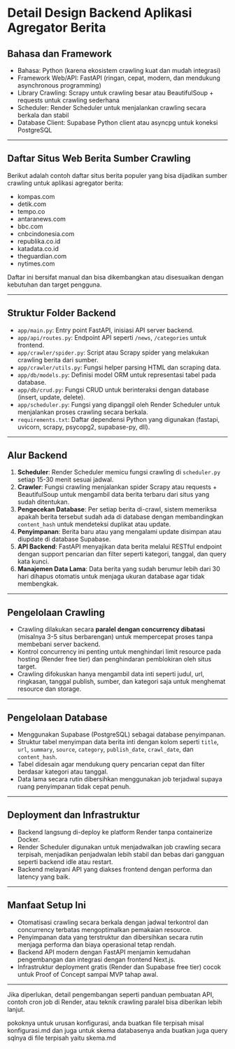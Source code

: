 # Detail Design Backend Aplikasi Agregator Berita

## Bahasa dan Framework
- Bahasa: Python (karena ekosistem crawling kuat dan mudah integrasi)
- Framework Web/API: FastAPI (ringan, cepat, modern, dan mendukung asynchronous programming)
- Library Crawling: Scrapy untuk crawling besar atau BeautifulSoup + requests untuk crawling sederhana
- Scheduler: Render Scheduler untuk menjalankan crawling secara berkala dan stabil
- Database Client: Supabase Python client atau asyncpg untuk koneksi PostgreSQL

---

## Daftar Situs Web Berita Sumber Crawling
Berikut adalah contoh daftar situs berita populer yang bisa dijadikan sumber crawling untuk aplikasi agregator berita:

- kompas.com
- detik.com
- tempo.co
- antaranews.com
- bbc.com
- cnbcindonesia.com
- republika.co.id
- katadata.co.id
- theguardian.com
- nytimes.com

Daftar ini bersifat manual dan bisa dikembangkan atau disesuaikan dengan kebutuhan dan target pengguna.

---

## Struktur Folder Backend

- `app/main.py`: Entry point FastAPI, inisiasi API server backend.
- `app/api/routes.py`: Endpoint API seperti `/news`, `/categories` untuk frontend.
- `app/crawler/spider.py`: Script atau Scrapy spider yang melakukan crawling berita dari sumber.
- `app/crawler/utils.py`: Fungsi helper parsing HTML dan scraping data.
- `app/db/models.py`: Definisi model ORM untuk representasi tabel pada database.
- `app/db/crud.py`: Fungsi CRUD untuk berinteraksi dengan database (insert, update, delete).
- `app/scheduler.py`: Fungsi yang dipanggil oleh Render Scheduler untuk menjalankan proses crawling secara berkala.
- `requirements.txt`: Daftar dependensi Python yang digunakan (fastapi, uvicorn, scrapy, psycopg2, supabase-py, dll).

---

## Alur Backend

1. **Scheduler**: Render Scheduler memicu fungsi crawling di `scheduler.py` setiap 15-30 menit sesuai jadwal.
2. **Crawler**: Fungsi crawling menjalankan spider Scrapy atau requests + BeautifulSoup untuk mengambil data berita terbaru dari situs yang sudah ditentukan.
3. **Pengecekan Database**: Per setiap berita di-crawl, sistem memeriksa apakah berita tersebut sudah ada di database dengan membandingkan `content_hash` untuk mendeteksi duplikat atau update.
4. **Penyimpanan**: Berita baru atau yang mengalami update disimpan atau diupdate di database Supabase.
5. **API Backend**: FastAPI menyajikan data berita melalui RESTful endpoint dengan support pencarian dan filter seperti kategori, tanggal, dan query kata kunci.
6. **Manajemen Data Lama**: Data berita yang sudah berumur lebih dari 30 hari dihapus otomatis untuk menjaga ukuran database agar tidak membengkak.

---

## Pengelolaan Crawling

- Crawling dilakukan secara **paralel dengan concurrency dibatasi** (misalnya 3-5 situs berbarengan) untuk mempercepat proses tanpa membebani server backend.
- Kontrol concurrency ini penting untuk menghindari limit resource pada hosting (Render free tier) dan penghindaran pemblokiran oleh situs target.
- Crawling difokuskan hanya mengambil data inti seperti judul, url, ringkasan, tanggal publish, sumber, dan kategori saja untuk menghemat resource dan storage.

---

## Pengelolaan Database

- Menggunakan Supabase (PostgreSQL) sebagai database penyimpanan.
- Struktur tabel menyimpan data berita inti dengan kolom seperti `title`, `url`, `summary`, `source`, `category`, `publish_date`, `crawl_date`, dan `content_hash`.
- Tabel didesain agar mendukung query pencarian cepat dan filter berdasar kategori atau tanggal.
- Data lama secara rutin dibersihkan menggunakan job terjadwal supaya ruang penyimpanan tidak cepat penuh.

---

## Deployment dan Infrastruktur

- Backend langsung di-deploy ke platform Render tanpa containerize Docker.
- Render Scheduler digunakan untuk menjadwalkan job crawling secara terpisah, menjadikan penjadwalan lebih stabil dan bebas dari gangguan seperti backend idle atau restart.
- Backend melayani API yang diakses frontend dengan performa dan latency yang baik.

---

## Manfaat Setup Ini

- Otomatisasi crawling secara berkala dengan jadwal terkontrol dan concurrency terbatas mengoptimalkan pemakaian resource.
- Penyimpanan data yang terstruktur dan dibersihkan secara rutin menjaga performa dan biaya operasional tetap rendah.
- Backend API modern dengan FastAPI menjamin kemudahan pengembangan dan integrasi dengan frontend Next.js.
- Infrastruktur deployment gratis (Render dan Supabase free tier) cocok untuk Proof of Concept sampai MVP tahap awal.

---

Jika diperlukan, detail pengembangan seperti panduan pembuatan API, contoh cron job di Render, atau teknik crawling paralel bisa diberikan lebih lanjut.

pokoknya untuk urusan konfigurasi, anda buatkan file terpisah misal konfigurasi.md dan juga untuk skema databasenya anda buatkan juga query sqlnya di file terpisah yaitu skema.md